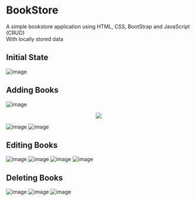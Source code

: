 # BookStore
A simple bookstore application using HTML, CSS, BootStrap and JavaScript (CRUD)
<br>With locally stored data
<br><h2>Initial State</h2>
![image](https://user-images.githubusercontent.com/100727442/192139092-e5efed0f-d5dd-4d8c-9949-415faf901b05.png)
<br><h2>Adding Books</h2>
![image](https://user-images.githubusercontent.com/100727442/192139125-30ce786e-3f2f-4955-9aae-5e8441371e63.png)


<p align="center">
  <img  src="![image](https://user-images.githubusercontent.com/100727442/192139142-3d0c7854-f956-4646-b18d-7ed6a4261a94.png)">
</p>

![image](https://user-images.githubusercontent.com/100727442/192139142-3d0c7854-f956-4646-b18d-7ed6a4261a94.png)
![image](https://user-images.githubusercontent.com/100727442/192139149-e8041bdf-372f-4774-8be5-975142e122e3.png)
<br><h2>Editing Books</h2>
![image](https://user-images.githubusercontent.com/100727442/192139177-dd409f71-e70a-406b-9966-04d6fa63a634.png)
![image](https://user-images.githubusercontent.com/100727442/192139194-f6347554-7500-4bab-957a-4b1d1c9def01.png)
![image](https://user-images.githubusercontent.com/100727442/192139209-a5b499b5-670d-4c64-8cbc-b853eb5dffc3.png)
![image](https://user-images.githubusercontent.com/100727442/192139224-873714e1-c778-449f-96e4-3fb72d36c36f.png)
<br><h2>Deleting Books</h2>
![image](https://user-images.githubusercontent.com/100727442/192139234-4f9c5f37-cadd-4d13-8b30-4dfb6868f84f.png)
![image](https://user-images.githubusercontent.com/100727442/192139249-4026d107-9550-49ed-9bd2-6754ce97bd58.png)
![image](https://user-images.githubusercontent.com/100727442/192139254-2d3db962-8c83-4e2d-bb01-a8aeed0df2fa.png)
